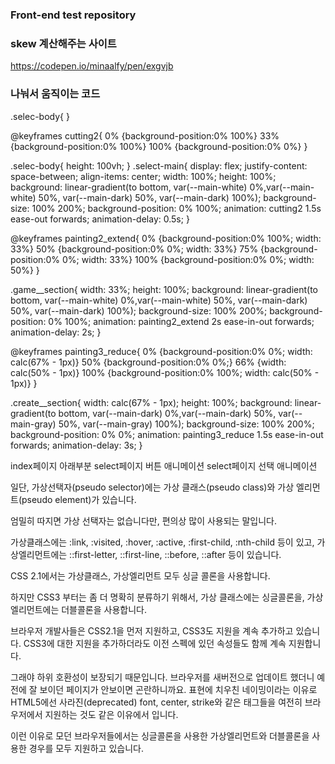 ### Front-end test repository

### skew 계산해주는 사이트
https://codepen.io/minaalfy/pen/exgvjb


### 나눠서 움직이는 코드
.selec-body{
}

@keyframes cutting2{
    0% {background-position:0% 100%}
    33% {background-position:0% 100%}
    100% {background-position:0% 0%}
}

.selec-body{
    height: 100vh;
}
.select-main{
    display: flex;
    justify-content: space-between;
    align-items: center;
    width: 100%;
    height: 100%;
    background: linear-gradient(to bottom, var(--main-white) 0%,var(--main-white) 50%, var(--main-dark) 50%, var(--main-dark) 100%);
    background-size: 100% 200%;
    background-position: 0% 100%;
    animation: cutting2 1.5s ease-out forwards;
    animation-delay: 0.5s;
}

@keyframes painting2_extend{
    0% {background-position:0% 100%; width: 33%}
    50% {background-position:0% 0%; width: 33%}
    75% {background-position:0% 0%; width: 33%}
    100% {background-position:0% 0%; width: 50%}
}

.game__section{
    width: 33%;
    height: 100%;
    background: linear-gradient(to bottom, var(--main-white) 0%,var(--main-white) 50%, var(--main-dark) 50%, var(--main-dark) 100%);
    background-size: 100% 200%;
    background-position: 0% 100%;
    animation: painting2_extend 2s ease-in-out forwards;
    animation-delay: 2s;
}

@keyframes painting3_reduce{
    0% {background-position:0% 0%; width: calc(67% - 1px)}
    50% {background-position:0% 0%;}
    66% {width: calc(50% - 1px)}
    100% {background-position:0% 100%; width: calc(50% - 1px)}
}

.create__section{
    width: calc(67% - 1px);
    height: 100%;
    background: linear-gradient(to bottom, var(--main-dark) 0%,var(--main-dark) 50%, var(--main-gray) 50%, var(--main-gray) 100%);
    background-size: 100% 200%;
    background-position: 0% 0%;
    animation: painting3_reduce 1.5s ease-in-out forwards;
    animation-delay: 3s;
}

index페이지 아래부분
select페이지 버튼 애니메이션
select페이지 선택 애니메이션

일단, 가상선택자(pseudo selector)에는 가상 클래스(pseudo class)와 가상 엘리먼트(pseudo element)가 있습니다.

엄밀히 따지면 가상 선택자는 없습니다만, 편의상 많이 사용되는 말입니다.

가상클래스에는 :link, :visited, :hover, :active, :first-child, :nth-child 등이 있고,
가상엘리먼트에는 ::first-letter, ::first-line, ::before, ::after 등이 있습니다.

CSS 2.1에서는 가상클래스, 가상엘리먼트 모두 싱글 콜론을 사용합니다.

하지만 CSS3 부터는 좀 더 명확히 분류하기 위해서, 가상 클래스에는 싱글콜론을, 가상 엘리먼트에는 더블콜론을 사용합니다.

브라우저 개발사들은 CSS2.1을 먼저 지원하고, CSS3도 지원을 계속 추가하고 있습니다.
CSS3에 대한 지원을 추가하더라도 이전 스펙에 있던 속성들도 함께 계속 지원합니다.

그래야 하위 호환성이 보장되기 때문입니다.
브라우저를 새버전으로 업데이트 했더니 예전에 잘 보이던 페이지가 안보이면 곤란하니까요.
표현에 치우친 네이밍이라는 이유로 HTML5에선 사라진(deprecated) font, center, strike와 같은 태그들을 여전히 브라우저에서 지원하는 것도 같은 이유에서 입니다.

이런 이유로 모던 브라우저들에서는 싱글콜론을 사용한 가상엘리먼트와 더블콜론을 사용한 경우를 모두 지원하고 있습니다.